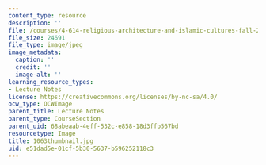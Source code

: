 ```yaml
---
content_type: resource
description: ''
file: /courses/4-614-religious-architecture-and-islamic-cultures-fall-2002/e51dad5e01cf5b305637b596252118c3_1063thumbnail.jpg
file_size: 24691
file_type: image/jpeg
image_metadata:
  caption: ''
  credit: ''
  image-alt: ''
learning_resource_types:
- Lecture Notes
license: https://creativecommons.org/licenses/by-nc-sa/4.0/
ocw_type: OCWImage
parent_title: Lecture Notes
parent_type: CourseSection
parent_uid: 68abeaab-4eff-532c-e858-18d3ffb567bd
resourcetype: Image
title: 1063thumbnail.jpg
uid: e51dad5e-01cf-5b30-5637-b596252118c3
---
```

